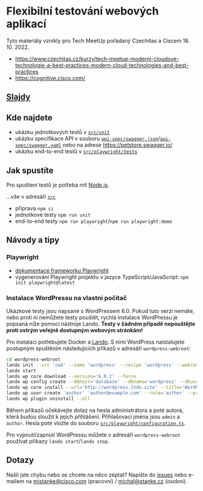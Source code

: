 # Flexibilní testování webových aplikací

Tyto materiály vznikly pro Tech MeetUp pořádaný Czechitas a Ciscem 18. 10. 2022.

- https://www.czechitas.cz/kurzy/tech-meetup-moderni-cloudove-technologie-a-best-practices-modern-cloud-technologies-and-best-practices
- https://cognitive.cisco.com/

## [Slajdy](slides.pdf)

## Kde najdete

- ukázku jednotkových testů v [`src/unit`](src/unit)
- ukázku specifikace API v souboru [`api-spec/swagger.json`](api-spec/swagger.json)/[`api-spec/swagger.yaml`](api-spec/swagger.yaml)
  nebo na adrese https://petstore.swagger.io/
- ukázku end-to-end testů v [`src/playwright/tests`](src/playwright/tests)

## Jak spustíte

Pro spuštení testů je potřeba mít [Node.js](https://docs.npmjs.com/downloading-and-installing-node-js-and-npm).

...vše v adresáři [`src`](src)

- příprava `npm ci`
- jednotkové testy `npm run unit`
- end-to-end testy `npm run playwright`/`npm run playwright:demo`

## Návody a tipy

### Playwright

- [dokumentace frameworku Playwright](https://playwright.dev/docs/intro)
- vygenerování Playwright projektu v jazyce TypeScript/JavaScript: `npm init playwright@latest`

### Instalace WordPressu na vlastní počítač

Ukázkové testy jsou napsané s WordPressem 6.0. Pokud tuto verzi nemáte, nebo
proti ní nemůžete testy pouštět, rychlá instalace WordPressu je popsaná níže
pomocí nástroje Lando. **Testy v žádném případě nepouštějte proti ostrým veřejně
dostupným webovým stránkám!**

Pro instalaci potřebujete Docker a [Lando](https://docs.lando.dev/getting-started/installation.html).
S nimi WordPress naistalujete postupným spuštěním následujících příkazů
v adresáři `wordpress-webroot`:

```bash
cd wordpress-webroot
lando init --src 'cwd' --name 'wordpress' --recipe 'wordpress' --webroot .
lando start
lando wp core download --version='6.0.2' --force
lando wp config create --dbhost='database' --dbname='wordpress' --dbuser='wordpress' --dbpass='wordpress' --force
lando wp core install --url='http://wordpress.lndo.site' --title='WordPress' --admin_user='admin' --admin_email='admin@example.com' --prompt=admin_password
lando wp user create 'author' 'author@example.com' --role='author' --prompt=user_pass
lando wp plugin uninstall --all
```

Během příkazů očekávejte dotaz na hesla administrátora a poté autora, která
budou sloužit k jejich přihlášení. Přihlašovací jména jsou `admin` a `author`.
Hesla poté vložte do souboru [`src/playwright/configuration.ts`](src/playwright/configuration.ts).

Pro vypnutí/zapnutí WordPressu můžete v adresáři `wordpress-webroot` používat
příkazy `lando start`/`lando stop`.

## Dotazy

Našli jste chybu nebo se chcete na něco zeptat? Napište do [issues](https://github.com/MikkCZ/cisco-czechitas-tech-meetup/issues)
nebo e-mailem na [mistanke@cisco.com](mailto:mistanke@cisco.com) (pracovní) /
[michal@stanke.cz](mailto:michal@stanke.cz) (osobní).
